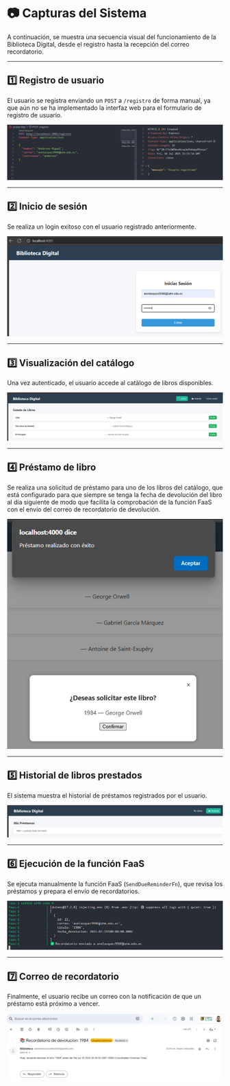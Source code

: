 # 📷 Capturas del Sistema

A continuación, se muestra una secuencia visual del funcionamiento de la Biblioteca Digital, desde el registro hasta la recepción del correo recordatorio.

---

## 1️⃣ Registro de usuario 

El usuario se registra enviando un `POST` a `/registro` de forma manual, ya que aún no se ha implementado la interfaz web para el formulario de registro de usuario.

![Registro de usuario](assets/probando_registro_usuario.png)

---

## 2️⃣ Inicio de sesión

Se realiza un login exitoso con el usuario registrado anteriormente.

![Login de usuario](assets/probando_login_usuario.png)

---

## 3️⃣ Visualización del catálogo

Una vez autenticado, el usuario accede al catálogo de libros disponibles.

![Catálogo de libros](assets/catalogo_libros.png)

---

## 4️⃣ Préstamo de libro

Se realiza una solicitud de préstamo para uno de los libros del catálogo, que está configurado para que siempre se tenga la fecha de devolución del libro al día siguiente de modo que facilita la comprobación de la función FaaS con el envío del correo de recordatorio de devolución.


![Préstamo de libro](assets/prestamo_libro.png)

---

## 5️⃣ Historial de libros prestados

El sistema muestra el historial de préstamos registrados por el usuario.

![Historial de libros prestados](assets/historial_libros_prestados.png)

---

## 6️⃣ Ejecución de la función FaaS

Se ejecuta manualmente la función FaaS (`SendDueReminderFn`), que revisa los préstamos y prepara el envío de recordatorios.

![Ejecución de la función FaaS](assets/ejecucion_faas.png)

---

## 7️⃣ Correo de recordatorio

Finalmente, el usuario recibe un correo con la notificación de que un préstamo está próximo a vencer.

![Correo de recordatorio](assets/correo_demostrativo.png)